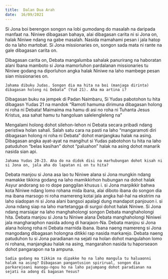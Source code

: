 ```yaml
---
title:  Dalan Dua Arah
date:  16/09/2021
---
```


Si Jona boi berengon songon na lobi gumodang do masalah na daripada manfaat na. Niniwe dibagasan bahaya, alai dibagasan carita ni si Jona on, halak Niniwe ndang na gabe masalah. Nasida mamahami pesan i jala hatop do na laho martobat. Si Jona missionaries on, songon sada mata ni rante na gale dibagasan carita on.

Dibagasan carita on, Debata mangalumba sahalak panurirang na haboratan alani Ibana mamboto si Jona mamorluhon pardalanan missionaries tu Niniwe godang na diporluhon angka halak Niniwe na laho mambege pesan sian missionaries on.

`Jahama dibuku Judas. Songon dia ma hita na boi (manjaga dirinta) dibagasan holong ni Debata” (Yud 21). Aha ma artina i?`

Dibagasan buku na jempek di Padan Naimbaru, Si Yudas pabotohon tu hita dibagasn Yudas 21 na mandok “Ramoti hamuma dirimuna dibagasan holong ni roha ni Debata! Maimaima ma hamu di asi no roha ni Tuhanta Jesus Kristus, asa sahat hamu tu hangoluan salelengleleng na”

Mengalami holong dohot silehon-lehon ni Debata secara pribadi ndang peristiwa holan sahali. Salah satu cara na pasti na laho “mangaramoti diri dibagasan holong ni roha ni Debata” dohot manjangkau halak na asing. Dibagasan angka ayat-ayat na mangihut si Yudas pabotohon tu hita na laho patuduhon “belas kasihan” dohot “paluahon” halak na asing dohot manarik nasida sian api.

`Jahama Yudas 20-23. Aha do na didok disi na marhubungan dohot kisah ni si Jona on, jala aha do lapatan ni on tu hita?`

Debata manjou si Jona asa lao tu Niniwe alana si Jona mungkin ndang mamakke tikkina godang na laho mamikkirhon hubungan na dohot halak Asyur andorang so ro dope panggilan khusus i. si Jona marpikkir bahwa kota Niniwe ndang lomo rohana mida ibana, alai diboto ibana do songon dia ma ibana marsogo ni roha mamereng kotai jala angka hal-hal na ekstrim na laho siadopan ni si Jona alani bangsoi apalagi dung mandapot panjouon i. si Jona ndang siap na laho martetangga di surgoi dohot halak Niniwe. Si Jona ndang marsiajar na laho manghaholongi songon Debata manghaholongi hita. Debata manjou si Jona tu Niniwe alana Debata manghaholongi Niniwei jala mangharaphon nasida adong di harajaon-Na. Debata manjou si Jona alana holong roha ni Debata marnida ibana. Ibana naeng mamereng si Jona mangodang dibagasan holongna ditikki rap nasida markarejo. Debata naeng patuduhon tu si Jona paradianan na sejati na holan dohot mangulahon lomo ni rohana, manjangkau halak na asing, mangarahon nasida tu haporseaon dohot pangarapon na ta ampuna.

`Sadia godang ma tikkim na dipakke ho na laho mangula tu haluaonni halak na asing? Dibagasan pangantusion spirirual, songon dia parkarejoani manogu-ngou ho na laho pajumpang dohot paradianan na sejati na adong di bagasan Yesus?`
